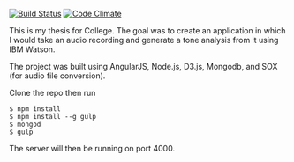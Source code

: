 [![Build Status](https://travis-ci.org/SilverIronMan/dbproject.svg?branch=dev)](https://travis-ci.org/SilverIronMan/dbproject)
[![Code Climate](https://codeclimate.com/github/SilverIronMan/dbproject/badges/gpa.svg)](https://codeclimate.com/github/SilverIronMan/dbproject)

This is my thesis for College. The goal was to create an application in which I would take an audio recording and generate a tone analysis from it using IBM Watson.

The project was built using AngularJS, Node.js, D3.js, Mongodb, and SOX (for audio file conversion).

Clone the repo then run
```
$ npm install
$ npm install --g gulp
$ mongod
$ gulp
```

The server will then be running on port 4000.
